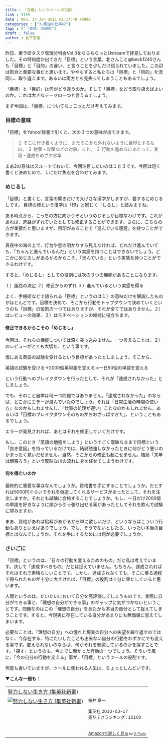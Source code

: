 ```yaml
---
title : 「目標」というツールの役割
link : 5159
date : Mon, 24 Jan 2011 01:17:49 +0000
categories : ["3-叛逆の仕事術"]
tags : ["「目標」の研究"]
draft : false
author : 倉下忠憲
---
```


昨日、東ラ研タスク管理分科会Vol.3をちらちらっとUstreamで拝見しておりました。その時何度か出てきた「目標」という言葉。北さんこと@beck1240さんも「目標」と「目的」の違い、と言うことを少しだけ語られていました。この辺は割合と重要な事だと思います。ややもすると私たちは「目標」と「目的」を混同し、取り違えます。あるいは両方とも見失ってしまうこともあるでしょう。

「目標」と「目的」は何がどう違うのか。そして「目標」をどう取り扱えばよいのか。これは大きなテーマの一つと言えるでしょう。

まず今回は、「目標」についてちょこっとだけ考えてみます。
<h3>目標の意味</h3>
「目標」をYahoo!辞書で引くと、次の３つの意味が出てきます。

<blockquote>
１ そこに行き着くように、またそこから外れないように目印とするもの。
２ 射撃・攻撃などの対象。まと。
３ 行動を進めるにあたって、実現・達成をめざす水準
</blockquote>

まあ2の意味はスルーすておいて、今回注目したいのは１と３です。今回は短く書くと決めたので、１にだけ焦点を合わせてみます。

<h3>めじるし</h3>
「目標」と書くと、言葉の響きだけで大げさな漢字がしますが、要するにめじるしです。
目標の標という漢字は「印」と同じく「しるし」と読みますね。

ある時点から、こっちの方に向かうぞというめじるしが目標なわけです。これがあれば、進路がずれていたとしても修正することができます。さらに、こちらの方が重要だと思いますが、目印があることで「進んでいる感覚」を持つことができます。

真夜中の海の上で、灯台や星の明かりすら見えなければ、どれだけ進んでいても、「ちゃんと進んでいるんだ」という実感を持つことはできないでしょう。どこかにめじるしがあるかるからこそ、「進んでいる」という実感を持つことができるわけです。

すると、「めじるし」としての役割には次の３つの機能があることになります。

１）進路の決定
２）修正からのずれ
３）進んでいるという実感を得る

よく、手帳術などで語られる「目標」というのは１）の意味だけを解説したものがほとんどです。目標を決めて、そこから行動をトップダウンで決めていくというのも「目標」の役割の一つではありますが、それが全てではありません。２）はレビューの効果、３）はモチベーションの維持に役立ちます。

<h4>修正できるからこその「めじるし」</h4>
今回は、それらの機能については深く突っ込みません。一つ言えることは、２）のレビューがとても大切だ、という事です。

仮にある英語の試験を受けるという目標があったとしましょう。そこから、

英語の試験を受ける→2000個英単語を覚える→一日50個の単語を覚える

という行動へのブレイクダウンを行ったとして、それが「達成されなかった」としましょう。

でも、そのこと自体は何一つ問題ではありません。「達成されなかった」のならば、どこかにエラーが潜んでいたのでしょう。それは「日常生活の時間の使い方」なのかもしれませんし、「仕事の処理が遅い」ことなのかもしれません。あるいは「目標のブレイクダウンそのものがおおざっぱすぎた」、ということもあるでしょう。

エラーが発見されれば、あとはそれを修正していくだけです。

もし、このとき「英語の勉強をしよう」というすごく曖昧なままで目標という「良き意図」を持っているだけでは、結局勉強しなかったときに何がどう悪いのかまったく見いだせません。当然、そこからの修正も起こせません。結局「来年は頑張ろう」という曖昧な川の流れに身を任せてしまうわけです。

<h4>何を得たいのか</h4>
最終的に重要な事はなんでしょうか。資格書を手にすることでしょうか。だとすれば5000円ぐらいでそれを偽造してくれるサービスがあったとして、それを注文しますか。それとも試験に合格することでしょうか。もし、一日だけ2000個の単語を好きなように頭から引っ張り出せる薬があったとしてそれを飲んで試験に望みますか。

まあ、資格があれば給料があがるから単に欲しいだけ、というならばこういう行動もありといえばありでしょう。でも、そうでないとしたら、いったい本当の目標とはなんでしょうか。それを手にするためには何が必要でしょうか。

<h3>さいごに</h3>
「目標」というのは、「日々の行動を変えるためのもの」だと私は考えています。決して「達成すべきもの」だとは捉えていません。もちろん、達成されればそれはそれで素晴らしいことです。しかし、達成されなくても、そこに至る過程で得られたものが十分に大きければ、「目標」の役割は十分に果たしていると思います。

人間というのは、だいたいにおいて自分を高評価してしまうものです。実際に自分ができる事と、「理想の自分ができる事」のギャップに気がつかないということです。問題なのはこの「理想の自分」をあたかも本当の自分として捉えてしまうことです。すると、今現実に存在している自分があまりにも無価値に思えてしまいます。

必要なことは、「理想の自分」への憧れと現実の自分への失望を繰り返すのではなく、今存在する、特にたいしたことも出来ない自分の行動をわずかにでも変える事です。変えられないのならば、何がそれを邪魔しているのかを探すことです。「探す」というのも、今までに無かった行動の一つでしょう。そういう風に、「今の自分の行動を変える」事が、「目標」というツールの役割です。

何度も書いていますが、ツールに使われる人生は、ちょっとしんどいです。

<strong>▼こんな一冊も：</strong>
<table  border="0" cellpadding="5"><tr><td colspan="2"><a href="http://www.amazon.co.jp/%E5%8A%AA%E5%8A%9B%E3%81%97%E3%81%AA%E3%81%84%E7%94%9F%E3%81%8D%E6%96%B9-%E9%9B%86%E8%8B%B1%E7%A4%BE%E6%96%B0%E6%9B%B8-%E6%A1%9C%E4%BA%95-%E7%AB%A0%E4%B8%80/dp/4087205347%3FSubscriptionId%3D15SMZCTB9V8NGR2TW082%26tag%3Drashita1000-22%26linkCode%3Dxm2%26camp%3D2025%26creative%3D165953%26creativeASIN%3D4087205347" target="_top">努力しない生き方 (集英社新書)</a><img src="http://www.assoc-amazon.jp/e/ir?t=rashita1000-22&l=ur2&o=9" width="1" height="1" style="border: none;" alt="" /></td></tr><tr><td valign="top"><a href="http://www.amazon.co.jp/%E5%8A%AA%E5%8A%9B%E3%81%97%E3%81%AA%E3%81%84%E7%94%9F%E3%81%8D%E6%96%B9-%E9%9B%86%E8%8B%B1%E7%A4%BE%E6%96%B0%E6%9B%B8-%E6%A1%9C%E4%BA%95-%E7%AB%A0%E4%B8%80/dp/4087205347%3FSubscriptionId%3D15SMZCTB9V8NGR2TW082%26tag%3Drashita1000-22%26linkCode%3Dxm2%26camp%3D2025%26creative%3D165953%26creativeASIN%3D4087205347" target="_top"><img src="http://ecx.images-amazon.com/images/I/419aeMxrU9L._SL160_.jpg" border="0" alt="努力しない生き方 (集英社新書)" /></a></td><td valign="top"><font size="-1">桜井 章一 <br /><br />集英社  2010-03-17<br />売り上げランキング : 15100<br /><br /><br /><a href="http://www.amazon.co.jp/%E5%8A%AA%E5%8A%9B%E3%81%97%E3%81%AA%E3%81%84%E7%94%9F%E3%81%8D%E6%96%B9-%E9%9B%86%E8%8B%B1%E7%A4%BE%E6%96%B0%E6%9B%B8-%E6%A1%9C%E4%BA%95-%E7%AB%A0%E4%B8%80/dp/4087205347%3FSubscriptionId%3D15SMZCTB9V8NGR2TW082%26tag%3Drashita1000-22%26linkCode%3Dxm2%26camp%3D2025%26creative%3D165953%26creativeASIN%3D4087205347" target="_top">Amazonで詳しく見る</a></font><font size="-2"> by <a href="http://www.goodpic.com/mt/aws/index.html" >G-Tools</a></font></td></tr></table>

